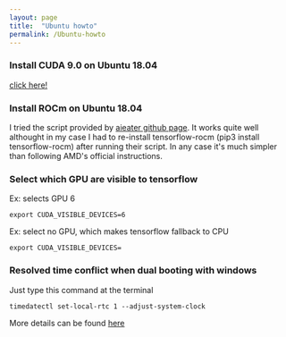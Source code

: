 ```yaml
---
layout: page
title:  "Ubuntu howto"
permalink: /Ubuntu-howto
---
```


### Install CUDA 9.0 on Ubuntu 18.04
[click here!](./Install-CUDA-9-0-Ubuntu-18-04.html)

### Install ROCm on Ubuntu 18.04
I tried the script provided by [aieater github page](https://github.com/aieater/rocm_tensorflow_info). It works quite well althought in my case I had to re-install tensorflow-rocm (pip3 install tensorflow-rocm) after running their script. In any case it's much simpler than following AMD's official instructions.

### Select which GPU are visible to tensorflow
Ex: selects GPU 6
```shell
export CUDA_VISIBLE_DEVICES=6
```
Ex: select no GPU, which makes tensorflow fallback to CPU
```shell
export CUDA_VISIBLE_DEVICES=
```

### Resolved time conflict when dual booting with windows
Just type this command at the terminal
```shell
timedatectl set-local-rtc 1 --adjust-system-clock
```
More details can be found [here](http://ubuntuhandbook.org/index.php/2016/05/time-differences-ubuntu-1604-windows-10/)

